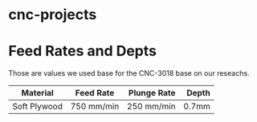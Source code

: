 # cnc-projects


# Feed Rates and Depts

Those are values we used base for the CNC-3018 base on our reseachs. 

| Material     |  Feed Rate | Plunge Rate | Depth  |
|--------------|:----------:|------------:|-------:|
| Soft Plywood | 750 mm/min | 250 mm/min  | 0.7mm  |
